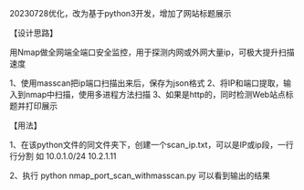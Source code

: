 20230728优化，改为基于python3开发，增加了网站标题展示

【设计思路】


用Nmap做全网端全端口安全监控，用于探测内网或外网大量ip，可极大提升扫描速度

1、使用masscan把ip端口扫描出来后，保存为json格式
2、将IP和端口提取，输入到nmap中扫描，使用多进程方法扫描
3、如果是http的，同时检测Web站点标题并打印展示


【用法】


1、在该python文件的同文件夹下，创建一个scan_ip.txt，可以是IP或ip段，一行行分割
如
10.0.1.0/24
10.2.1.11

2、执行
python nmap_port_scan_withmasscan.py
可以看到输出的结果


